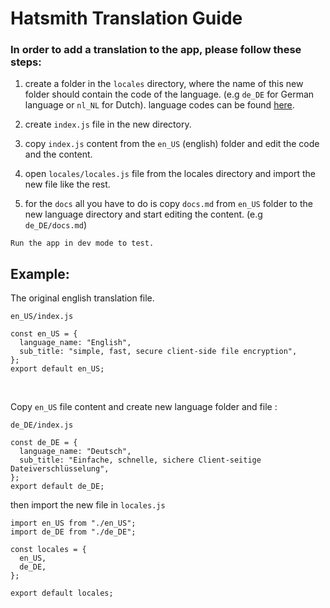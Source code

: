 # Hatsmith Translation Guide

### In order to add a translation to the app, please follow these steps: 

1. create a folder in the `locales` directory, where the name of this new folder should contain the code of the language. (e.g `de_DE` for German language or `nl_NL` for Dutch).
language codes can be found [here](https://gist.github.com/ndbroadbent/588fefab8e0f1b459fcec8181b41b39c).

2. create `index.js` file in the new directory.

3. copy `index.js` content from the `en_US` (english) folder and edit the code and the content.

4. open `locales/locales.js` file from the locales directory and import the new file like the rest.

5. for the `docs` all you have to do is copy `docs.md` from `en_US` folder to the new language directory and start editing the content. (e.g `de_DE/docs.md`)

```
Run the app in dev mode to test.
```

## Example:

The original english translation file.

`en_US/index.js`

```
const en_US = {
  language_name: "English",
  sub_title: "simple, fast, secure client-side file encryption",
};
export default en_US;

```

<br>

Copy `en_US` file content and create new language folder and file : 

`de_DE/index.js`

```
const de_DE = {
  language_name: "Deutsch",
  sub_title: "Einfache, schnelle, sichere Client-seitige Dateiverschlüsselung",
};
export default de_DE;
```

then import the new file in `locales.js`

```
import en_US from "./en_US";
import de_DE from "./de_DE";

const locales = {
  en_US,
  de_DE,
};

export default locales;
```
